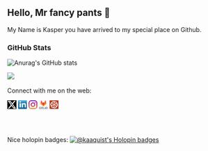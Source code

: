 ## Hello, Mr fancy pants 👋

My Name is Kasper you have arrived to my special place on Github.  

<!--
**kaaquist/kaaquist** is a ✨ _special_ ✨ repository because its `README.md` (this file) appears on your GitHub profile.

Here are some ideas to get you started:

- 🔭 I’m currently working on ...
- 🌱 I’m currently learning ...
- 👯 I’m looking to collaborate on ...
- 🤔 I’m looking for help with ...
- 💬 Ask me about ...
- 📫 How to reach me: ...
- 😄 Pronouns: ...
- ⚡ Fun fact: ...
-->

### GitHub Stats
![Anurag's GitHub stats](https://github-readme-stats-rongronggg9.vercel.app/api?username=kaaquist&show_icons=true&theme=transparent)  

<img src="https://github-readme-streak-stats.herokuapp.com?user=kaaquist&theme=transparent" width="495">


Connect with me on the web: 
<p align="left">
<a href="http://twitter.com/kaaquist" target="blank"><img align="center" src="./img/x_logo.png" title = "Twitter" alt="" height="20" /></a>
<a href="http://linkedin.com/in/kaaquist" target="blank"><img align="center" src="./img/transparent-Linkedin-logo-icon.png" alt="" height="20" /></a>
<a href="http://instagram.com/kaaquist" target="blank"><img align="center" src="./img/instagram.png" alt="" height="20" /></a>
<a href="http://gitlab.com/kaaquist" target="blank"><img align="center" src="./img/transparent-gitlab-logo-icon.png" alt="" height="20" /></a>
<a href="https://www.codewars.com/users/kaaquist" target="blank"><img align="center" src="./img/codewars.png" alt="" height="20" /></a>
</p>
<br>
<br>

Nice holopin badges:
[![@kaaquist's Holopin badges](https://holopin.me/kaaquist)](https://holopin.io/@kaaquist)
